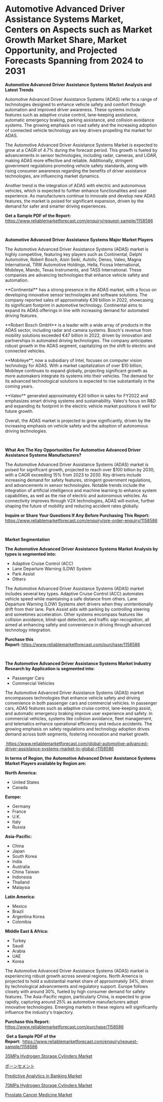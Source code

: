 <p><h1>Automotive Advanced Driver Assistance Systems Market, Centers on Aspects such as Market Growth Market Share, Market Opportunity, and Projected Forecasts Spanning from 2024 to 2031</h1></p><p><strong>Automotive Advanced Driver Assistance Systems Market Analysis and Latest Trends</strong></p>
<p><p>Automotive Advanced Driver Assistance Systems (ADAS) refer to a range of technologies designed to enhance vehicle safety and comfort through automation and improved driver awareness. These systems include features such as adaptive cruise control, lane-keeping assistance, automatic emergency braking, parking assistance, and collision avoidance systems. The growing emphasis on road safety and the increasing adoption of connected vehicle technology are key drivers propelling the market for ADAS.</p><p>The Automotive Advanced Driver Assistance Systems Market is expected to grow at a CAGR of 4.7% during the forecast period. This growth is fueled by advancements in sensor technologies, including radar, cameras, and LiDAR, making ADAS more effective and reliable. Additionally, stringent government regulations promoting vehicle safety standards, along with rising consumer awareness regarding the benefits of driver assistance technologies, are influencing market dynamics. </p><p>Another trend is the integration of ADAS with electric and autonomous vehicles, which is expected to further enhance functionalities and user experience. As manufacturers continue to innovate and develop new ADAS features, the market is poised for significant expansion, driven by the demand for safer and smarter driving experiences.</p></p>
<p><strong>Get a Sample PDF of the Report:&nbsp;</strong> <a href="https://www.reliablemarketforecast.com/enquiry/request-sample/1158586?utm_campaign=1082&utm_medium=2&utm_source=Github&utm_content=ia&utm_term=05122024&utm_id=automotive-advanced-driver-assistance-systems">https://www.reliablemarketforecast.com/enquiry/request-sample/1158586</a></p>
<p>&nbsp;</p>
<p><strong>Automotive Advanced Driver Assistance Systems Major Market Players</strong></p>
<p><p>The Automotive Advanced Driver Assistance Systems (ADAS) market is highly competitive, featuring key players such as Continental, Delphi Automotive, Robert Bosch, Aisin Seiki, Autoliv, Denso, Valeo, Magna International, TRW Automotive Holdings, Hella, Ficosa International, Mobileye, Mando, Texas Instruments, and TASS International. These companies are advancing technologies that enhance vehicle safety and automation.</p><p>**Continental** has a strong presence in the ADAS market, with a focus on developing innovative sensor technologies and software solutions. The company reported sales of approximately €39 billion in 2022, showcasing its significant footprint in automotive technology. Continental aims to expand its ADAS offerings in line with increasing demand for automated driving features.</p><p>**Robert Bosch GmbH** is a leader with a wide array of products in the ADAS sector, including radar and camera systems. Bosch's revenue from mobility solutions exceeded €47 billion in 2022, driven by innovation and partnerships in automated driving technologies. The company anticipates robust growth in the ADAS segment, capitalizing on the shift to electric and connected vehicles.</p><p>**Mobileye**, now a subsidiary of Intel, focuses on computer vision technology for ADAS. With a market capitalization of over $10 billion, Mobileye continues to expand globally, projecting significant growth as more automakers integrate its systems into their vehicles. The demand for its advanced technological solutions is expected to rise substantially in the coming years.</p><p>**Valeo** generated approximately €20 billion in sales for FY2022 and emphasizes smart driving systems and sustainability. Valeo's focus on R&D and expanding its footprint in the electric vehicle market positions it well for future growth.</p><p>Overall, the ADAS market is projected to grow significantly, driven by the increasing emphasis on vehicle safety and the adoption of autonomous driving technologies.</p></p>
<p>&nbsp;</p>
<p><strong>What Are The Key Opportunities For Automotive Advanced Driver Assistance Systems Manufacturers?</strong></p>
<p><p>The Automotive Advanced Driver Assistance Systems (ADAS) market is poised for significant growth, projected to reach over $100 billion by 2030, with a CAGR exceeding 15% from 2023 to 2030. Key drivers include increasing demand for safety features, stringent government regulations, and advancements in sensor technologies. Notable trends include the integration of artificial intelligence and machine learning to enhance system capabilities, as well as the rise of electric and autonomous vehicles. As connectivity improves through V2X technologies, ADAS will evolve, further shaping the future of mobility and reducing accident rates globally.</p></p>
<p><strong>Inquire or Share Your Questions If Any Before Purchasing This Report:</strong> <a href="https://www.reliablemarketforecast.com/enquiry/pre-order-enquiry/1158586?utm_campaign=1082&utm_medium=2&utm_source=Github&utm_content=ia&utm_term=05122024&utm_id=automotive-advanced-driver-assistance-systems">https://www.reliablemarketforecast.com/enquiry/pre-order-enquiry/1158586</a></p>
<p>&nbsp;</p>
<p><strong>Market Segmentation</strong></p>
<p><strong>The Automotive Advanced Driver Assistance Systems Market Analysis by types is segmented into:</strong></p>
<p><ul><li>Adaptive Cruise Control (ACC)</li><li>Lane Departure Warning (LDW) System</li><li>Park Assist</li><li>Others</li></ul></p>
<p><p>The Automotive Advanced Driver Assistance Systems (ADAS) market includes several key types. Adaptive Cruise Control (ACC) automates vehicle speed while maintaining a safe distance from others. Lane Departure Warning (LDW) Systems alert drivers when they unintentionally drift from their lane. Park Assist aids with parking by controlling steering and sometimes acceleration. Other systems encompass features like collision avoidance, blind-spot detection, and traffic sign recognition, all aimed at enhancing safety and convenience in driving through advanced technology integration.</p></p>
<p><strong>Purchase this Report:&nbsp;</strong><a href="https://www.reliablemarketforecast.com/purchase/1158586?utm_campaign=1082&utm_medium=2&utm_source=Github&utm_content=ia&utm_term=05122024&utm_id=automotive-advanced-driver-assistance-systems">https://www.reliablemarketforecast.com/purchase/1158586</a></p>
<p>&nbsp;</p>
<p><strong>The Automotive Advanced Driver Assistance Systems Market Industry Research by Application is segmented into:</strong></p>
<p><ul><li>Passenger Cars</li><li>Commercial Vehicles</li></ul></p>
<p><p>The Automotive Advanced Driver Assistance Systems (ADAS) market encompasses technologies that enhance vehicle safety and driving convenience in both passenger cars and commercial vehicles. In passenger cars, ADAS features such as adaptive cruise control, lane-keeping assist, and automatic emergency braking improve user experience and safety. In commercial vehicles, systems like collision avoidance, fleet management, and telematics enhance operational efficiency and reduce accidents. The growing emphasis on safety regulations and technology adoption drives demand across both segments, fostering innovation and market growth.</p></p>
<p><a href="https://www.reliablemarketforecast.com/global-automotive-advanced-driver-assistance-systems-market-in-global-r1158586?utm_campaign=1082&utm_medium=2&utm_source=Github&utm_content=ia&utm_term=05122024&utm_id=automotive-advanced-driver-assistance-systems">&nbsp;https://www.reliablemarketforecast.com/global-automotive-advanced-driver-assistance-systems-market-in-global-r1158586</a></p>
<p><strong>In terms of Region, the Automotive Advanced Driver Assistance Systems Market Players available by Region are:</strong></p>
<p>
    <p> <strong> North America: </strong>
        <ul>
            <li>United States</li>
            <li>Canada</li>
        </ul>
        </p> 
    <p> <strong> Europe: </strong>
        <ul>
            <li>Germany</li>
            <li>France</li>
            <li>U.K.</li>
            <li>Italy</li>
            <li>Russia</li>
        </ul>
        </p> 
    <p> <strong> Asia-Pacific: </strong>
        <ul>
            <li>China</li>
            <li>Japan</li>
            <li>South Korea</li>
            <li>India</li>
            <li>Australia</li>
            <li>China Taiwan</li>
            <li>Indonesia</li>
            <li>Thailand</li>
            <li>Malaysia</li>
        </ul>
        </p> 
    <p> <strong> Latin America: </strong>
        <ul>
            <li>Mexico</li>
            <li>Brazil</li>
            <li>Argentina Korea</li>
            <li>Colombia</li>
        </ul>
        </p> 
    <p> <strong> Middle East & Africa: </strong>
        <ul>
            <li>Turkey</li>
            <li>Saudi</li>
            <li>Arabia</li>
            <li>UAE</li>
            <li>Korea</li>
        </ul>
    </p>
    </p>
<p><p>The Automotive Advanced Driver Assistance Systems (ADAS) market is experiencing robust growth across several regions. North America is projected to hold a substantial market share of approximately 34%, driven by technological advancements and regulatory support. Europe follows closely with around 30%, fueled by high consumer demand for safety features. The Asia-Pacific region, particularly China, is expected to grow rapidly, capturing around 25% as automotive manufacturers adopt innovative technologies. Emerging markets in these regions will significantly influence the industry's trajectory.</p></p>
<p><strong>Purchase this Report: </strong><a href="https://www.reliablemarketforecast.com/purchase/1158586?utm_campaign=1082&utm_medium=2&utm_source=Github&utm_content=ia&utm_term=05122024&utm_id=automotive-advanced-driver-assistance-systems">https://www.reliablemarketforecast.com/purchase/1158586</a></p>
<p>&nbsp;<strong>Get a Sample PDF of the Report:&nbsp;&nbsp;</strong><a href="https://www.reliablemarketforecast.com/enquiry/request-sample/1158586?utm_campaign=1082&utm_medium=2&utm_source=Github&utm_content=ia&utm_term=05122024&utm_id=automotive-advanced-driver-assistance-systems">https://www.reliablemarketforecast.com/enquiry/request-sample/1158586</a></p>
<p><strong></strong></p>
<p><p><a href="https://issuu.com/reportprime-2/docs/35mpa-hydrogen-storage-cylinders-market-size-2030.?utm_campaign=1082&utm_medium=2&utm_source=Github&utm_content=ia&utm_term=05122024&utm_id=automotive-advanced-driver-assistance-systems">35MPa Hydrogen Storage Cylinders Market</a></p><p><a href="https://github.com/lababdou/Market-Research-Report-List-6/blob/main/751921426876.md?utm_campaign=1082&utm_medium=2&utm_source=Github&utm_content=ia&utm_term=05122024&utm_id=automotive-advanced-driver-assistance-systems">ボーンセメント</a></p><p><a href="https://www.linkedin.com/pulse/comprehensive-overview-predictive-analytics-banking-market-tnlne?utm_campaign=1082&utm_medium=2&utm_source=Github&utm_content=ia&utm_term=05122024&utm_id=automotive-advanced-driver-assistance-systems">Predictive Analytics in Banking Market</a></p><p><a href="https://issuu.com/reportprime-2/docs/70mpa-hydrogen-storage-cylinders-market-size-2030.?utm_campaign=1082&utm_medium=2&utm_source=Github&utm_content=ia&utm_term=05122024&utm_id=automotive-advanced-driver-assistance-systems">70MPa Hydrogen Storage Cylinders Market</a></p><p><a href="https://www.linkedin.com/pulse/global-prostate-cancer-medicine-market-exploring-share-trends-5nupe?utm_campaign=1082&utm_medium=2&utm_source=Github&utm_content=ia&utm_term=05122024&utm_id=automotive-advanced-driver-assistance-systems">Prostate Cancer Medicine Market</a></p></p>